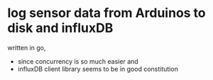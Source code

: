 # log sensor data from Arduinos to disk and influxDB

written in go,

- since concurrency is so much easier and
- influxDB client library seems to be in good constitution
